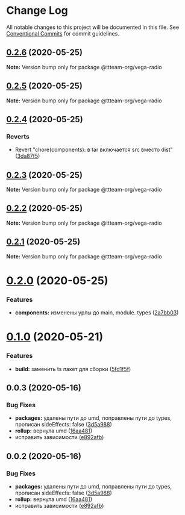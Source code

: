 # Change Log

All notable changes to this project will be documented in this file.
See [Conventional Commits](https://conventionalcommits.org) for commit guidelines.

## [0.2.6](https://github.com/ttteam-org/ttteam-vega-ui/compare/@ttteam-org/vega-radio@0.2.5...@ttteam-org/vega-radio@0.2.6) (2020-05-25)

**Note:** Version bump only for package @ttteam-org/vega-radio





## [0.2.5](https://github.com/ttteam-org/ttteam-vega-ui/compare/@ttteam-org/vega-radio@0.2.4...@ttteam-org/vega-radio@0.2.5) (2020-05-25)

**Note:** Version bump only for package @ttteam-org/vega-radio





## [0.2.4](https://github.com/ttteam-org/ttteam-vega-ui/compare/@ttteam-org/vega-radio@0.2.3...@ttteam-org/vega-radio@0.2.4) (2020-05-25)


### Reverts

* Revert "chore(components): в tar включается src вместо dist" ([3da87f5](https://github.com/ttteam-org/ttteam-vega-ui/commit/3da87f523e514c40c18815a6f2e44a6dbdd502b7))





## [0.2.3](https://github.com/ttteam-org/ttteam-vega-ui/compare/@ttteam-org/vega-radio@0.2.1...@ttteam-org/vega-radio@0.2.3) (2020-05-25)

**Note:** Version bump only for package @ttteam-org/vega-radio





## [0.2.2](https://github.com/ttteam-org/ttteam-vega-ui/compare/@ttteam-org/vega-radio@0.2.1...@ttteam-org/vega-radio@0.2.2) (2020-05-25)

**Note:** Version bump only for package @ttteam-org/vega-radio





## [0.2.1](https://github.com/ttteam-org/ttteam-vega-ui/compare/@ttteam-org/vega-radio@0.2.0...@ttteam-org/vega-radio@0.2.1) (2020-05-25)

**Note:** Version bump only for package @ttteam-org/vega-radio





# [0.2.0](https://github.com/ttteam-org/ttteam-vega-ui/compare/@ttteam-org/vega-radio@0.1.0...@ttteam-org/vega-radio@0.2.0) (2020-05-25)


### Features

* **components:** изменены урлы до main, module. types ([2a7bb03](https://github.com/ttteam-org/ttteam-vega-ui/commit/2a7bb0354a083e034a49ed7e3709283dec0b7381))





# [0.1.0](https://github.com/ttteam-org/ttteam-vega-ui/compare/@ttteam-org/vega-radio@0.0.2...@ttteam-org/vega-radio@0.1.0) (2020-05-21)


### Features

* **build:** заменить ts пакет для сборки ([5fd1f5f](https://github.com/ttteam-org/ttteam-vega-ui/commit/5fd1f5fcd66e4c7cd83b623b63c3fe49f1001d88))





## 0.0.3 (2020-05-16)

### Bug Fixes

- **packages:** удалены пути до umd, поправлены пути до types, прописан sideEffects: false ([3d5a988](https://github.com/gpn-prototypes/vega-ui/commit/3d5a98871aece5d6c79be112e2e60ecd0529694e))
- **rollup:** вернула umd ([16aa481](https://github.com/gpn-prototypes/vega-ui/commit/16aa48132ca6c3934b3b12aa079f8645a0efc89b))
- исправить зависимости ([e892afb](https://github.com/gpn-prototypes/vega-ui/commit/e892afb5368b7ed2c6bdd4c77e08917e033f75ed))

## 0.0.2 (2020-05-16)

### Bug Fixes

- **packages:** удалены пути до umd, поправлены пути до types, прописан sideEffects: false ([3d5a988](https://github.com/gpn-prototypes/vega-ui/commit/3d5a98871aece5d6c79be112e2e60ecd0529694e))
- **rollup:** вернула umd ([16aa481](https://github.com/gpn-prototypes/vega-ui/commit/16aa48132ca6c3934b3b12aa079f8645a0efc89b))
- исправить зависимости ([e892afb](https://github.com/gpn-prototypes/vega-ui/commit/e892afb5368b7ed2c6bdd4c77e08917e033f75ed))
